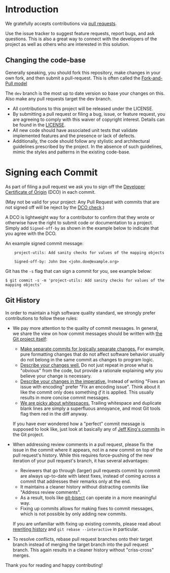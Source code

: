 # Introduction

We gratefully accepts contributions via
[pull requests](https://help.github.com/articles/about-pull-requests/).

Use the issue tracker to suggest feature requests, report bugs, and ask questions.
This is also a great way to connect with the developers of the project as well
as others who are interested in this solution.

## Changing the code-base

Generally speaking, you should fork this repository, make changes in your
own fork, and then submit a pull-request. This is often called the [Fork-and-Pull model](https://gist.github.com/Chaser324/ce0505fbed06b947d962)

The `dev` branch is the most up to date version so base your changes on this. Also make any pull requests target the dev branch.

* All contributions to this project will be released under the LICENSE.
* By submitting a pull request or filing a bug, issue, or
 feature request, you are agreeing to comply with this waiver of copyright interest.
 Details can be found in the [LICENSE](../LICENSE).
* All new code should have associated unit
tests that validate implemented features and the presence or lack of defects.
* Additionally, the code should follow any stylistic and architectural guidelines
prescribed by the project. In the absence of such guidelines, mimic the styles
and patterns in the existing code-base.

# Signing each Commit

As part of filing a pull request we ask you to sign off the
[Developer Certificate of Origin](https://developercertificate.org/) (DCO) in each commit.

(May not be valid for your project: Any Pull Request with commits that are not signed off will be reject by the
[DCO check](https://probot.github.io/apps/dco/).)

A DCO is lightweight way for a contributor to confirm that they wrote or otherwise have the right
to submit code or documentation to a project. Simply add `Signed-off-by` as shown in the example below
to indicate that you agree with the DCO.

An example signed commit message:

```
    project-utils: Add sanity checks for values of the mapping objects

    Signed-off-by: John Doe <john.doe@example.org>
```

Git has the `-s` flag that can sign a commit for you, see example below:

`$ git commit -s -m 'project-utils: Add sanity checks for values of the mapping objects'`

## Git History

In order to maintain a high software quality standard, we strongly prefer contributions to follow these rules:

- We pay more attention to the quality of commit messages. In general, we share the view on how commit messages should be written with
  [the Git project itself](https://github.com/git/git/blob/master/Documentation/SubmittingPatches):

  - [Make separate commits for logically separate changes.](https://github.com/git/git/blob/e6932248fcb41fb94a0be484050881e03c7eb298/Documentation/SubmittingPatches#L43)
    For example, pure formatting changes that do not affect software behavior usually do not belong in the same commit as
    changes to program logic.
  - [Describe your changes well.](https://github.com/git/git/blob/e6932248fcb41fb94a0be484050881e03c7eb298/Documentation/SubmittingPatches#L101)
    Do not just repeat in prose what is "obvious" from the code, but provide a rationale explaining *why* you believe
    your change is necessary.
  - [Describe your changes in the imperative.](https://github.com/git/git/blob/e6932248fcb41fb94a0be484050881e03c7eb298/Documentation/SubmittingPatches#L133)
    Instead of writing "Fixes an issue with encoding" prefer "Fix an encoding issue". Think about it like the commit
    only does something *if* it is applied. This usually results in more concise commit messages.
  - [We are picky about whitespaces.](https://github.com/git/git/blob/e6932248fcb41fb94a0be484050881e03c7eb298/Documentation/SubmittingPatches#L95)
    Trailing whitespace and duplicate blank lines are simply a superfluous annoyance, and most Git tools flag them red
    in the diff anyway.

  If you have ever wondered how a "perfect" commit message is supposed to look like, just look at basically any of
  [Jeff King's commits](https://github.com/git/git/commits?author=peff) in the Git project.

- When addressing review comments in a pull request, please fix the issue in the commit where it appears, not in a new
  commit on top of the pull request's history. While this requires force-pushing of the new iteration of your pull
  request's branch, it has several advantages:

  - Reviewers that go through (larger) pull requests commit by commit are always up-to-date with latest fixes, instead
    of coming across a commit that addresses their remarks only at the end.
  - It maintains a cleaner history without distracting commits like "Address review comments".
  - As a result, tools like [git-bisect](https://git-scm.com/docs/git-bisect) can operate in a more meaningful way.
  - Fixing up commits allows for making fixes to commit messages, which is not possible by only adding new commits.

  If you are unfamiliar with fixing up existing commits, please read about [rewriting history](https://git-scm.com/book/id/v2/Git-Tools-Rewriting-History)
  and `git rebase --interactive` in particular.

- To resolve conflicts, rebase pull request branches onto their target branch instead of merging the target branch into
  the pull request branch. This again results in a cleaner history without "criss-cross" merges.


Thank you for reading and happy contributing!

